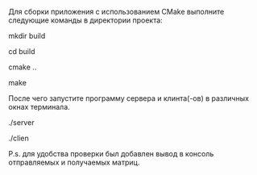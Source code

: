 Для сборки приложения с использованием CMake выполните следующие команды в директории проекта:

mkdir build

cd build

cmake ..

make

После чего запустите программу сервера и клинта(-ов) в различных окнах терминала.

./server

./clien

P.s. для удобства проверки был добавлен вывод в консоль отправляемых и получаемых матриц.
